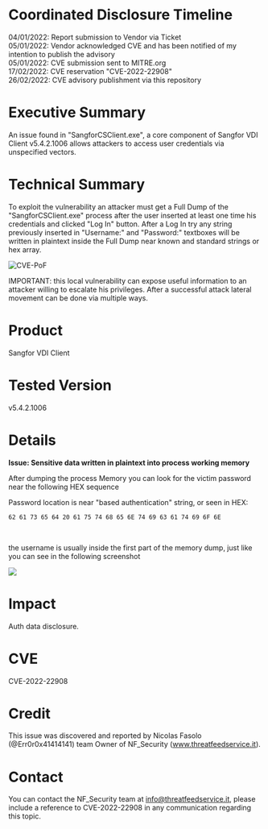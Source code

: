 # Coordinated Disclosure Timeline
04/01/2022: Report submission to Vendor via Ticket <br>
05/01/2022: Vendor acknowledged CVE and has been notified of my intention to publish the advisory <br>
05/01/2022: CVE submission sent to MITRE.org <br>
17/02/2022: CVE reservation "CVE-2022-22908" <br>
26/02/2022: CVE advisory publishment via this repository <br>

# Executive Summary
An issue found in "SangforCSClient.exe", a core component of Sangfor VDI Client v5.4.2.1006 allows attackers to access user credentials via unspecified vectors.

# Technical Summary
To exploit the vulnerability an attacker must get a Full Dump of the "SangforCSClient.exe" process after the user inserted at least one time his credentials and clicked "Log In" button. 
After a Log In try any string previously inserted in "Username:" and "Password:" textboxes will be written in plaintext inside the Full Dump near known and standard strings or hex array.


![CVE-PoF](https://user-images.githubusercontent.com/34677901/155855975-12966ef1-56bd-4c58-939e-26c0d7643e32.gif)


IMPORTANT: this local vulnerability can expose useful information to an attacker willing to escalate his privileges. After a successful attack lateral movement can be done via multiple ways.

# Product
Sangfor VDI Client

# Tested Version
v5.4.2.1006 

# Details
<b> Issue: Sensitive data written in plaintext into process working memory </b>

After dumping the process Memory you can look for the victim password near the following HEX sequence
<br>

Password location is near "based authentication" string, or seen in HEX:

```
62 61 73 65 64 20 61 75 74 68 65 6E 74 69 63 61 74 69 6F 6E
```
<br>

the username is usually inside the first part of the memory dump, just like you can see in the following screenshot
<br>

![](https://i.imgur.com/SZhjhdV.png)


# Impact
Auth data disclosure.

# CVE
CVE-2022-22908
# Credit
This issue was discovered and reported by Nicolas Fasolo (@Err0r0x41414141) team Owner of NF_Security (www.threatfeedservice.it).

# Contact
You can contact the NF_Security team at info@threatfeedservice.it, please include a reference to CVE-2022-22908 in any communication regarding this topic.
